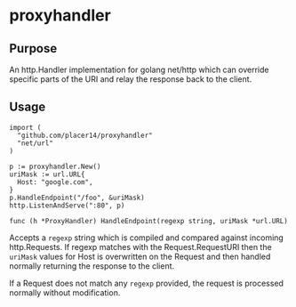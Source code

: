 # proxyhandler

## Purpose

An http.Handler implementation for golang net/http which can override
specific parts of the URI and relay the response back to the client.

## Usage

```
import (
  "github.com/placer14/proxyhandler"
  "net/url"
)

p := proxyhandler.New()
uriMask := url.URL{
  Host: "google.com",
}
p.HandleEndpoint("/foo", &uriMask) 
http.ListenAndServe(":80", p)
```

`func (h *ProxyHandler) HandleEndpoint(regexp string, uriMask *url.URL)`

Accepts a `regexp` string which is compiled and compared against
incoming http.Requests. If regexp matches with the Request.RequestURI
then the `uriMask` values for Host is overwritten on the Request and
then handled normally returning the response to the client.

If a Request does not match any `regexp` provided, the request is
processed normally without modification.

